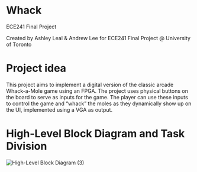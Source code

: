 # Whack
ECE241 Final Project

Created by Ashley Leal & Andrew Lee for ECE241 Final Project @ University of Toronto

# Project idea
This project aims to implement a digital version of the classic arcade Whack-a-Mole game using an FPGA. The project uses physical buttons on the board to serve as inputs for the game. The player can use these inputs to control the game and “whack” the moles as they dynamically show up on the UI, implemented using a VGA as output.

# High-Level Block Diagram and Task Division

![High-Level Block Diagram (3)](https://github.com/ashleyleal/Whack/assets/69736735/248444a5-8ef1-458a-a434-acfbc99d5458)
